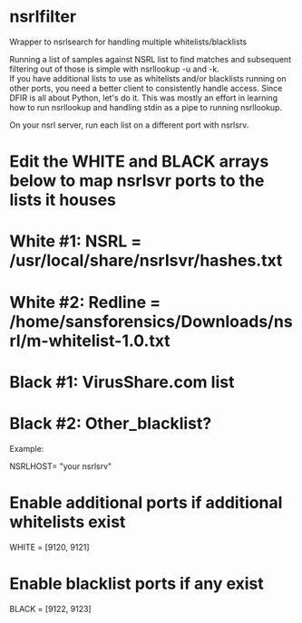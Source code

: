 # nsrlfilter  
Wrapper to nsrlsearch for handling multiple whitelists/blacklists  
  
Running a list of samples against NSRL list to find matches and subsequent filtering out of those is simple with nsrllookup -u and -k.  
If you have additional lists to use as whitelists and/or blacklists running on other ports, you need a better client to consistently handle access.  Since DFIR is all about Python, let's do it. This was mostly an effort in learning how to run nsrllookup and handling stdin as a pipe to running nsrllookup.  
  
On your nsrl server, run each list on a different port with nsrlsrv.  
  
# Edit the WHITE and BLACK arrays below to map nsrlsvr ports to the lists it houses  
# White #1: NSRL = /usr/local/share/nsrlsvr/hashes.txt  
# White #2: Redline = /home/sansforensics/Downloads/nsrl/m-whitelist-1.0.txt  
# Black #1: VirusShare.com list  
# Black #2: Other_blacklist?  
  
Example:  
  
NSRLHOST= "your nsrlsrv"  
# Enable additional ports if additional whitelists exist  
WHITE   = [9120, 9121]  
# Enable blacklist ports if any exist  
BLACK   = [9122, 9123]  

  
